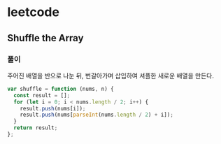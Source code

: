 # leetcode

## Shuffle the Array

### 풀이

주어진 배열을 반으로 나눈 뒤, 번갈아가며 삽입하여 셔플한 새로운 배열을 만든다.

```js
var shuffle = function (nums, n) {
  const result = [];
  for (let i = 0; i < nums.length / 2; i++) {
    result.push(nums[i]);
    result.push(nums[parseInt(nums.length / 2) + i]);
  }
  return result;
};
```
